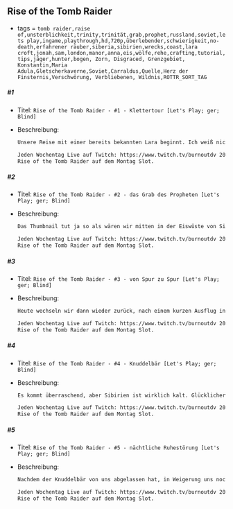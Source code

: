 ## Rise of the Tomb Raider

* tags = `tomb raider,raise of,unsterblichkeit,trinity,trinität,grab,prophet,russland,soviet,lets play,ingame,playthrough,hd,720p,überlebender,schwierigkeit,no-death,erfahrener räuber,siberia,sibirien,wrecks,coast,lara croft,jonah,sam,london,manor,anna,eis,wölfe,rehe,crafting,tutorial,tips,jäger,hunter,bogen, Zorn, Disgraced, Grenzgebiet, Konstantin,Maria Adula,Gletscherkaverne,Soviet,Carraldus,Quelle,Herz der Finsternis,Verschwörung, Verbliebenen, Wildnis,ROTTR_SORT_TAG`


##### #1

* Titel: `Rise of the Tomb Raider - #1 - Klettertour [Let's Play; ger; Blind]`

* Beschreibung:

  ```markdown
  Unsere Reise mit einer bereits bekannten Lara beginnt. Ich weiß nicht wieviel Zeit seit dem Abenteuer in Yamatai vergangen ist aber dieses Mal ist klar das wir uns auf keiner Ferieninsel aufhalten. Die Zeichen sind relativ klar. Wir gehen, so wie es aktuell erst einmal aussieht, nach Sibieren. Das ist kein freundlicher Ort für junge Engländerinnen die sich anscheinend für den Weihnachtsmarkt in Hamburg angezogen haben. Immerhin haben wir Jonah aus dem Vorgänger mit dabei der weiß was richtige Winterkleidung ist. Außerdem hat er auch daran gedacht einen Rucksack mit zu nehmen. Eine Sache die Fräulein Croft anscheinend für Polarexpeditionen nicht vorgesehen hat. Warum auch, wer braucht schon Vorräte. Der Wald hat ja alles was man braucht.
  
  Jeden Wochentag Live auf Twitch: https://www.twitch.tv/burnoutdv 20 - 23 Uhr.  
  Rise of the Tomb Raider auf dem Montag Slot.
  ```

##### #2

* Titel: `Rise of the Tomb Raider - #2 - das Grab des Propheten [Let's Play; ger; Blind]`

* Beschreibung:

  ```markdown
  Das Thumbnail tut ja so als wären wir mitten in der Eiswüste von Siberien. Das stimmt aber gar nicht. Heute fahren wir nach Syrien. Das fängt zwar auch mit S an ist aber ansonsten total woanders. Ich mag das Szenario übrigens. Also die Landschaft, schattige Wüstengräber mit einer Menge Wasser. Ich weiß aber das es nicht so bleiben wird und am Ende wird es wahrscheinlich auch langweilig. Abwechslung ist was man will, ärgerlicherweise kann man dann viele coole Mechaniken nicht wieder verwenden. Es ist wahrlich ein echtes Elend. Immerhin würde sich Wüstensand vielleicht ein wenig so verhalten wie hoher Schnee. Aber wahrscheinlich eher nicht. Wie dem auch sei, wir besuchen heute das Grab des Propheten. Ein Mensch der anscheinend etwas das sich die göttliche Quelle nennt hatte. Außerdem war der Mann wohl nicht tot zu kriegen. Es gibt da auch noch eine Familienverbindung, Laras Vater hat wohl auch danach gesucht. Erfolglos.
  
  Jeden Wochentag Live auf Twitch: https://www.twitch.tv/burnoutdv 20 - 23 Uhr.  
  Rise of the Tomb Raider auf dem Montag Slot.
  ```

##### #3

* Titel: `Rise of the Tomb Raider - #3 - von Spur zu Spur [Let's Play; ger; Blind]`

* Beschreibung:

  ```markdown
  Heute wechseln wir dann wieder zurück, nach einem kurzen Ausflug in die beinahe Wüste sind wir jetzt wieder in Sibirien. Zwischendurch erfahren wir außerdem noch wie es dazu überhaupt kommen konnte. Es stellt sich heraus das Lara anscheinend wusste das sie aktive Gegenspieler hat die auch noch wissen wer sie ist aber keine Vorsichtsmaßnahmen getroffen hat ihre Unterlagen abzusichern. Das ist eigentlich erstaunlich, man könnte fast behaupten ihr Vater hätte ihr gar nichts beigebracht. Vielleicht aber auch weil der Mann einfach nie da war und immer nur auf seine Expeditionen aufbrach und seine Tochter im Croft Manor zurückließ. Wie dem aber auch sei, noch ist die Spur heiß und wir könnten etwas finden. Ein wenig seltsam ist das unsere Gegenfraktion, mit wesentlich mehr Mitteln und Möglichkeiten nicht schon vor Jahren selber geschlussfolgert hat was Lara herausfand und dann lose Enden entfernt hat. Aber eine Leiche zu spielen wäre wahrscheinlich nicht ganz so interessant.
  
  Jeden Wochentag Live auf Twitch: https://www.twitch.tv/burnoutdv 20 - 23 Uhr.  
  Rise of the Tomb Raider auf dem Montag Slot.
  ```

##### #4

* Titel: `Rise of the Tomb Raider - #4 - Knuddelbär [Let's Play; ger; Blind]`

* Beschreibung:

  ```markdown
  Es kommt überraschend, aber Sibirien ist wirklich kalt. Glücklicherweise haben wir ja unsere mobile Garderobe dabei, daher kann ich erstmal die Weihnachtsmarktklamotten ausziehen und etwas Vernünftiges überstreifen. Damit ist es aber nicht getan, das kleine Feuerchen das sich Lara da angezündet hat reicht vielleicht für etwas Stockbrot, aber eine Wärmequelle sieht anders aus. Wir bräuchten etwas Pelz oder etwas warmes mit Pelz an das wir uns anlehnen können. Idealerweise wäre da so ein Bär in der Nähe, möglichst groß den wir ganz fest Umarmen können. Famos wäre das. Wie es der Zufall so will ist Fortuna uns auch Hold und liefert wie nicht bestellt. Großartig oder?
  
  Jeden Wochentag Live auf Twitch: https://www.twitch.tv/burnoutdv 20 - 23 Uhr.  
  Rise of the Tomb Raider auf dem Montag Slot.
  ```

##### #5

* Titel: `Rise of the Tomb Raider - #5 - nächtliche Ruhestörung [Let's Play; ger; Blind]`

* Beschreibung:

  ```markdown
  Nachdem der Knuddelbär von uns abgelassen hat, in Weigerung uns noch mehr Wärme zu geben, geht die Nacht nicht ruhig weiter. Wir werden schon wieder geweckt. Von irgendwelchen Leuten die hier durch die Nacht rennen. Es besteht allerdings die Vermutung das wir nicht ganz unschuldig an das Auftauchen dieser Fremden sind die scheinbar den "Ureinwohnern" hier das Leben zu Hölle machen. Besagte Ureinwohner sprechen übrigens eine für uns verständliche Sprache und sind ziemlich reich angezogen dafür das sie vom Wald leben. Da wir bereits die sagenumwobene Stadt gesehen haben die es hier irgendwo geben soll gehe ich einmal davon aus das es hier irgendwo eine Zone besseren Wetters gibt. 
  
  Jeden Wochentag Live auf Twitch: https://www.twitch.tv/burnoutdv 20 - 23 Uhr.  
  Rise of the Tomb Raider auf dem Montag Slot.
  ```